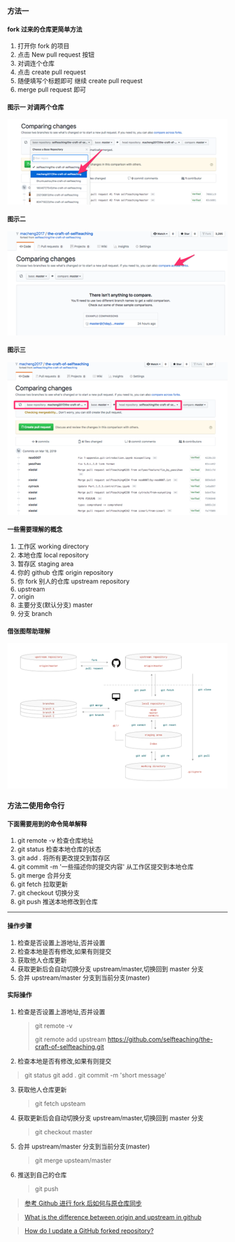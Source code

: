 ### 方法一

#### fork 过来的仓库更简单方法

1. 打开你 fork 的项目
2. 点击 New pull request 按钮
3. 对调连个仓库
4. 点击 create pull request
5. 随便填写个标题即可 继续 create pull request
6. merge pull request 即可

#### 图示一 对调两个仓库

![image](./2019年3月18日fork过来的仓库同步更简单方法.resources/B196D37F-13FF-4FFA-B97C-7B9543FE713E.png)

#### 图示二

![image](2019年3月18日fork过来的仓库同步更简单方法.resources/134F8396-A02E-4CA0-A195-859164FAB1BC.png)

#### 图示三

![image](2019年3月18日fork过来的仓库同步更简单方法.resources/107DB007-C290-4CE1-897E-185793DEB96C.png)

#### 一些需要理解的概念

1. 工作区 working directory
2. 本地仓库 local repository
3. 暂存区 staging area
4. 你的 github 仓库 origin repository
5. 你 fork 别人的仓库 upstream repository
6. upstream
7. origin
8. 主要分支(默认分支) master
9. 分支 branch

#### 借张图帮助理解

![image](./2019年3月18日fork过来的仓库同步更简单方法.resources/4955A011-DF39-4448-95E8-B68E948270A4.png)

### 方法二使用命令行

#### 下面需要用到的命令简单解释

1. git remote -v 检查仓库地址
2. git status 检查本地仓库的状态
3. git add . 将所有更改提交到暂存区
4. git commit -m '一些描述你的提交内容' 从工作区提交到本地仓库
5. git merge 合并分支
6. git fetch 拉取更新
7. git checkout 切换分支
8. git push 推送本地修改到仓库

---

#### 操作步骤

1. 检查是否设置上游地址,否并设置
2. 检查本地是否有修改,如果有则提交
3. 获取他人仓库更新
4. 获取更新后会自动切换分支 upstream/master,切换回到 master 分支
5. 合并 upstream/master 分支到当前分支(master)

#### 实际操作

1. 检查是否设置上游地址,否并设置
   > git remote -v
   >
   > git remote add upstream https://github.com/selfteaching/the-craft-of-selfteaching.git
2. 检查本地是否有修改,如果有则提交

> git status
> git add .
> git commit -m 'short message'

3. 获取他人仓库更新
   > git fetch upsteam
4. 获取更新后会自动切换分支 upstream/master,切换回到 master 分支
   > git checkout master
5. 合并 upstream/master 分支到当前分支(master)
   > git merge upsteam/master
6. 推送到自己的仓库
   > git push

> [参考 Github 进行 fork 后如何与原仓库同步](https://github.com/selfteaching/the-craft-of-selfteaching/blob/master/my-notes/how-to-merge.md)

> [What is the difference between origin and upstream in github](https://outofmymemory.wordpress.com/2013/09/18/what-is-the-difference-between-origin-and-upstream-in-github/)

> [How do I update a GitHub forked repository?](https://stackoverflow.com/questions/7244321/how-do-i-update-a-github-forked-repository)
